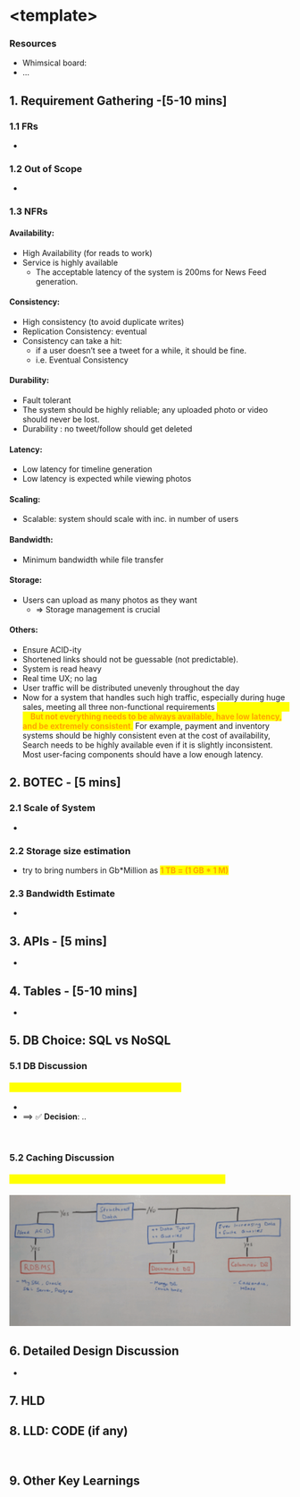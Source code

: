 # \<template>

### Resources <a href="resources" id="resources"></a>

* Whimsical board:
* ...

## 1. Requirement Gathering                -\[5-10 mins] <a href="1.-requirement-gathering" id="1.-requirement-gathering"></a>

### 1.1 FRs <a href="1.1-frs" id="1.1-frs"></a>

*

### 1.2 Out of Scope <a href="1.3-out-of-scope" id="1.3-out-of-scope"></a>

*

### 1.3 NFRs <a href="1.2-nfrs" id="1.2-nfrs"></a>

#### Availability:

* High Availability (for reads to work)
* Service is highly available
  * The acceptable latency of the system is 200ms for News Feed generation.

#### Consistency:

* High consistency (to avoid duplicate writes)
* Replication Consistency: eventual
* Consistency can take a hit:
  * if a user doesn’t see a tweet for a while, it should be fine.
  * i.e. Eventual Consistency

#### Durability:

* Fault tolerant
* The system should be highly reliable; any uploaded photo or video should never be lost.
* Durability : no tweet/follow should get deleted

#### Latency:

* Low latency for timeline generation
* Low latency is expected while viewing photos

#### Scaling:

* Scalable: system should scale with inc. in number of users

#### Bandwidth:

* Minimum bandwidth while file transfer

#### Storage:

* Users can upload as many photos as they want
  * \=> Storage management is crucial

#### Others:

* Ensure ACID-ity
* Shortened links should not be guessable (not predictable).
* System is read heavy
* Real time UX; no lag
* User traffic will be distributed unevenly throughout the day
* Now for a system that handles such high traffic, especially during huge sales, meeting all three non-functional requirements <mark style="color:yellow;">**might be difficult. **</mark><mark style="color:orange;">**But not everything needs to be always available, have low latency, and be extremely consistent**</mark><mark style="color:orange;">.</mark> For example, payment and inventory systems should be highly consistent even at the cost of availability, Search needs to be highly available even if it is slightly inconsistent. Most user-facing components should have a low enough latency.



## 2. BOTEC                                                           - \[5 mins] <a href="2.-botec" id="2.-botec"></a>

### 2.1 Scale of System <a href="2.1-scale-of-system" id="2.1-scale-of-system"></a>

*

### 2.2 Storage size estimation <a href="2.2-storage-size-estimation" id="2.2-storage-size-estimation"></a>

* try to bring numbers in Gb\*Million as <mark style="color:orange;">**1 TB = (1 GB \* 1 M)**</mark>

### 2.3 Bandwidth Estimate <a href="2.3-bandwidth-estimate" id="2.3-bandwidth-estimate"></a>

*

## 3. APIs                                                               - \[5 mins] <a href="3.-apis" id="3.-apis"></a>

* **​**

## 4. Tables                                                      - \[5-10 mins] <a href="4.-tables" id="4.-tables"></a>

*

## 5. DB Choice: SQL vs NoSQL <a href="5.-db-choice-sql-vs-nosql" id="5.-db-choice-sql-vs-nosql"></a>

### 5.1 DB Discussion <a href="5.1-db-discussion" id="5.1-db-discussion"></a>

#### <mark style="color:yellow;">**-> Discuss Pros & Cons of both: SQL & NoSQL**</mark> <a href="greater-than-discuss-pros-and-cons-of-both-sql-and-nosql" id="greater-than-discuss-pros-and-cons-of-both-sql-and-nosql"></a>

*
* \==> ✅ **Decision**: ..

​

### 5.2 Caching Discussion <a href="5.2-caching-discussion" id="5.2-caching-discussion"></a>

#### <mark style="color:yellow;">-> Discuss Global/Distributed Cache ✅ vs. Local Cache ❌</mark> <a href="31eb" id="31eb"></a>

<mark style="color:yellow;"></mark>

![SQL vs DocumentDB vs ColumnarDB](<../../.gitbook/assets/Screenshot 2021-11-14 at 10.01.27 PM.png>)

## 6. Detailed Design Discussion <a href="6.-detailed-discussion-encoding-approaches" id="6.-detailed-discussion-encoding-approaches"></a>

*

## 7. HLD <a href="7.-hld" id="7.-hld"></a>

## 8. LLD: CODE (if any) <a href="8.-lld-code" id="8.-lld-code"></a>

​

## 9. Other Key Learnings <a href="9.-other-key-learnings" id="9.-other-key-learnings"></a>
